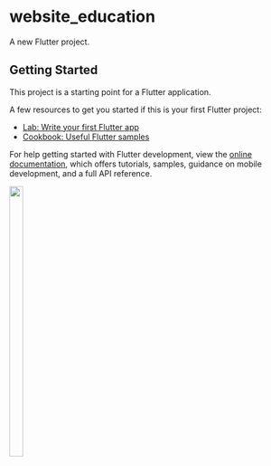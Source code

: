 # website_education

A new Flutter project.

## Getting Started

This project is a starting point for a Flutter application.

A few resources to get you started if this is your first Flutter project:

- [Lab: Write your first Flutter app](https://docs.flutter.dev/get-started/codelab)
- [Cookbook: Useful Flutter samples](https://docs.flutter.dev/cookbook)

For help getting started with Flutter development, view the
[online documentation](https://docs.flutter.dev/), which offers tutorials,
samples, guidance on mobile development, and a full API reference.
<p>
   <img src = "https://user-images.githubusercontent.com/121473709/229273382-4265c2d4-c80a-4549-a85a-f32f5e18112a.png" width=22% height=35%>
</p>

